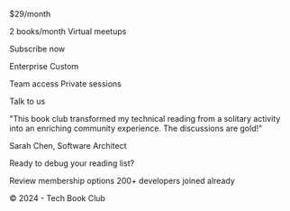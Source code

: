 
$29/month

2 books/month
Virtual meetups

Subscribe now

Enterprise
Custom

Team access
Private sessions

Talk to us

"This book club transformed my technical reading from a solitary
activity into an enriching community experience. The discussions
are gold!"

Sarah Chen, Software Architect

Ready to debug your reading list?

Review membership options
200+ developers joined already

© 2024 - Tech Book Club

